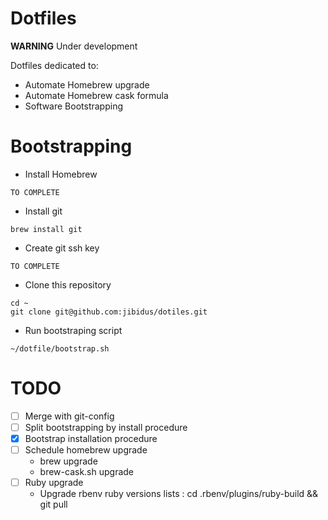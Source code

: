 # Dotfiles

**WARNING** Under development

Dotfiles dedicated to:
- Automate Homebrew upgrade
- Automate Homebrew cask formula
- Software Bootstrapping

# Bootstrapping
- Install Homebrew
```
TO COMPLETE
```

- Install git
```
brew install git
```

- Create git ssh key
```
TO COMPLETE
```

- Clone this repository
```
cd ~
git clone git@github.com:jibidus/dotiles.git
```

- Run bootstraping script
```
~/dotfile/bootstrap.sh
```

# TODO
- [ ] Merge with git-config
- [ ] Split bootstrapping by install procedure
- [x] Bootstrap installation procedure
- [ ] Schedule homebrew upgrade
  * brew upgrade
  * brew-cask.sh upgrade
- [ ] Ruby upgrade
  * Upgrade rbenv ruby versions lists : cd .rbenv/plugins/ruby-build && git pull
